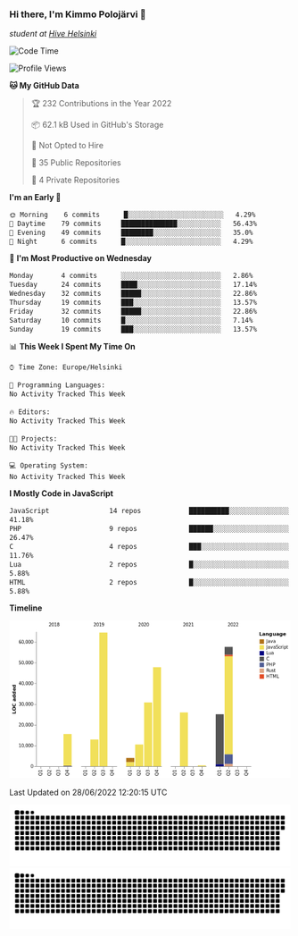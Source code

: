 ### Hi there, I'm Kimmo Polojärvi 👋

*student at [Hive Helsinki](https://www.hive.fi/en/)*

<!--START_SECTION:waka-->
![Code Time](http://img.shields.io/badge/Code%20Time-0%20secs-blue)

![Profile Views](http://img.shields.io/badge/Profile%20Views-224-blue)

**🐱 My GitHub Data** 

> 🏆 232 Contributions in the Year 2022
 > 
> 📦 62.1 kB Used in GitHub's Storage 
 > 
> 🚫 Not Opted to Hire
 > 
> 📜 35 Public Repositories 
 > 
> 🔑 4 Private Repositories  
 > 
**I'm an Early 🐤** 

```text
🌞 Morning    6 commits      █░░░░░░░░░░░░░░░░░░░░░░░░   4.29% 
🌆 Daytime    79 commits     ██████████████░░░░░░░░░░░   56.43% 
🌃 Evening    49 commits     ████████░░░░░░░░░░░░░░░░░   35.0% 
🌙 Night      6 commits      █░░░░░░░░░░░░░░░░░░░░░░░░   4.29%

```
📅 **I'm Most Productive on Wednesday** 

```text
Monday       4 commits      ░░░░░░░░░░░░░░░░░░░░░░░░░   2.86% 
Tuesday      24 commits     ████░░░░░░░░░░░░░░░░░░░░░   17.14% 
Wednesday    32 commits     █████░░░░░░░░░░░░░░░░░░░░   22.86% 
Thursday     19 commits     ███░░░░░░░░░░░░░░░░░░░░░░   13.57% 
Friday       32 commits     █████░░░░░░░░░░░░░░░░░░░░   22.86% 
Saturday     10 commits     █░░░░░░░░░░░░░░░░░░░░░░░░   7.14% 
Sunday       19 commits     ███░░░░░░░░░░░░░░░░░░░░░░   13.57%

```


📊 **This Week I Spent My Time On** 

```text
⌚︎ Time Zone: Europe/Helsinki

💬 Programming Languages: 
No Activity Tracked This Week

🔥 Editors: 
No Activity Tracked This Week

🐱‍💻 Projects: 
No Activity Tracked This Week

💻 Operating System: 
No Activity Tracked This Week

```

**I Mostly Code in JavaScript** 

```text
JavaScript               14 repos            ██████████░░░░░░░░░░░░░░░   41.18% 
PHP                      9 repos             ██████░░░░░░░░░░░░░░░░░░░   26.47% 
C                        4 repos             ███░░░░░░░░░░░░░░░░░░░░░░   11.76% 
Lua                      2 repos             █░░░░░░░░░░░░░░░░░░░░░░░░   5.88% 
HTML                     2 repos             █░░░░░░░░░░░░░░░░░░░░░░░░   5.88%

```


**Timeline**

![Chart not found](https://raw.githubusercontent.com/N1GH7C4P/N1GH7C4P/main/charts/bar_graph.png) 


 Last Updated on 28/06/2022 12:20:15 UTC
<!--END_SECTION:waka-->

![GitHub Snake Light](https://github.com/N1GH7C4P/N1GH7C4P/blob/output/github-contribution-grid-snake.svg#gh-light-mode-only)
![GitHub Snake dark](https://github.com/N1GH7C4P/N1GH7C4P/blob/output/github-contribution-grid-snake-dark.svg#gh-dark-mode-only)
